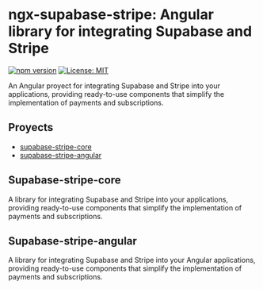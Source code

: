 # ngx-supabase-stripe: Angular library for integrating Supabase and Stripe

[![npm version](https://badge.fury.io/js/%40dotted-labs%2Fngx-supabase-auth.svg)](https://badge.fury.io/js/%40dotted-labs%2Fngx-supabase-auth)
[![License: MIT](https://img.shields.io/badge/License-MIT-yellow.svg)](https://opensource.org/licenses/MIT)

An Angular proyect for integrating Supabase and Stripe into your applications, providing ready-to-use components that simplify the implementation of payments and subscriptions.

## Proyects

- [supabase-stripe-core](./projects/supabase-stripe-core)
- [supabase-stripe-angular](./projects/supabase-stripe-angular) 

## Supabase-stripe-core

A library for integrating Supabase and Stripe into your applications, providing ready-to-use components that simplify the implementation of payments and subscriptions.

## Supabase-stripe-angular

A library for integrating Supabase and Stripe into your Angular applications, providing ready-to-use components that simplify the implementation of payments and subscriptions.
